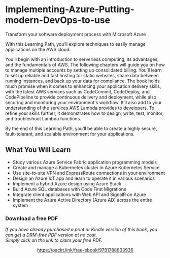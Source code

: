 # Implementing-Azure-Putting-modern-DevOps-to-use
Transform your software deployment process with Microsoft Azure

With this Learning Path, you’ll explore techniques to easily manage applications on the AWS cloud. 

You’ll begin with an introduction to serverless computing, its advantages, and the fundamentals of AWS. The following chapters will guide you on how to manage multiple accounts by setting up consolidated billing. You’ll learn to set up reliable and fast hosting for static websites, share data between running instances, and back up your data for compliance. The book holds much promise when it comes to enhancing your application delivery skills, with the latest AWS services such as CodeCommit, CodeDeploy, and CodePipeline to provide continuous delivery and deployment, while also securing and monitoring your environment's workflow. It’ll also add to your understanding of the services AWS Lambda provides to developers. To refine your skills further, it demonstrates how to design, write, test, monitor, and troubleshoot Lambda functions. 

By the end of this Learning Path, you’ll be able to create a highly secure, fault-tolerant, and scalable environment for your applications.



## What You Will Learn
* Study various Azure Service Fabric application programming models
* Create and manage a Kubernetes cluster in Azure Kubernetes Service
* Use site-to-site VPN and ExpressRoute connections in your environment
* Design an Azure IoT app and learn to operate it in various scenarios
* Implement a hybrid Azure design using Azure Stack
* Build Azure SQL databases with Code First Migrations
* Integrate client applications with Web API and SignalR on Azure
* Implement the Azure Active Directory (Azure AD) across the entire system
### Download a free PDF

 <i>If you have already purchased a print or Kindle version of this book, you can get a DRM-free PDF version at no cost.<br>Simply click on the link to claim your free PDF.</i>
<p align="center"> <a href="https://packt.link/free-ebook/9781788833936">https://packt.link/free-ebook/9781788833936 </a> </p>